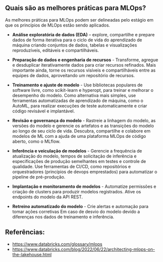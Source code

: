 ## Quais são as melhores práticas para MLOps?

As melhores práticas para MLOps podem ser delineadas pelo estágio em que os princípios de MLOps estão sendo aplicados.

* **Análise exploratória de dados (EDA)** – explore, compartilhe e prepare dados de forma iterativa para o ciclo de vida do aprendizado de máquina criando conjuntos de dados, tabelas e visualizações reproduzíveis, editáveis ​​e compartilháveis.

* **Preparação de dados e engenharia de recursos** - Transforme, agregue e desduplicar iterativamente dados para criar recursos refinados. Mais importante ainda, torne os recursos visíveis e compartilháveis ​​entre as equipes de dados, aproveitando um repositório de recursos.

* **Treinamento e ajuste de modelo** - Use bibliotecas populares de software livre, como scikit-learn e hyperopt, para treinar e melhorar o desempenho do modelo. Como alternativa mais simples, use ferramentas automatizadas de aprendizado de máquina, como o AutoML, para realizar execuções de teste automaticamente e criar código revisável e implantável.

* **Revisão e governança do modelo** - Rastreie a linhagem do modelo, as versões do modelo e gerencie os artefatos e as transições do modelo ao longo de seu ciclo de vida. Descubra, compartilhe e colabore em modelos de ML com a ajuda de uma plataforma MLOps de código aberto, como o MLflow.

* **Inferência e veiculação de modelos** - Gerencie a frequência de atualização do modelo, tempos de solicitação de inferência e especificações de produção semelhantes em testes e controle de qualidade. Use ferramentas de CI/CD, como repositórios e orquestradores (princípios de devops emprestados) para automatizar o pipeline de pré-produção.

* **Implantação e monitoramento de modelos** - Automatize permissões e criação de clusters para produzir modelos registrados. Ative os endpoints do modelo da API REST.

* **Retreino automatizado do modelo** - Crie alertas e automação para tomar ações corretivas Em caso de desvio do modelo devido a diferenças nos dados de treinamento e inferência.



## Referências:

* https://www.databricks.com/glossary/mlops
* https://www.databricks.com/blog/2022/06/22/architecting-mlops-on-the-lakehouse.html
